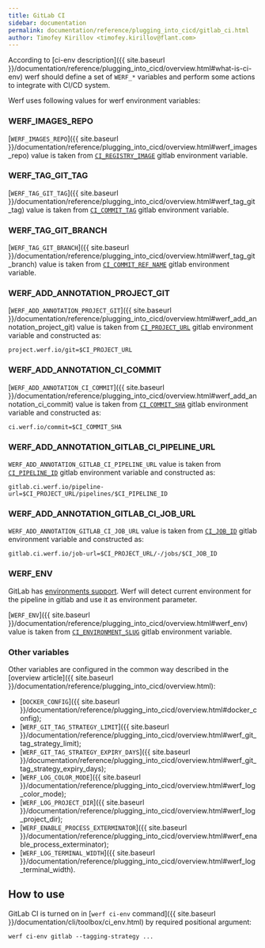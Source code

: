 ```yaml
---
title: GitLab CI
sidebar: documentation
permalink: documentation/reference/plugging_into_cicd/gitlab_ci.html
author: Timofey Kirillov <timofey.kirillov@flant.com>
---
```


According to [ci-env description]({{ site.baseurl }}/documentation/reference/plugging_into_cicd/overview.html#what-is-ci-env) werf should define a set of `WERF_*` variables and perform some actions to integrate with CI/CD system.

Werf uses following values for werf environment variables:

### WERF_IMAGES_REPO

[`WERF_IMAGES_REPO`]({{ site.baseurl }}/documentation/reference/plugging_into_cicd/overview.html#werf_images_repo) value is taken from [`CI_REGISTRY_IMAGE`](https://docs.gitlab.com/ee/ci/variables/) gitlab environment variable.

### WERF_TAG_GIT_TAG

[`WERF_TAG_GIT_TAG`]({{ site.baseurl }}/documentation/reference/plugging_into_cicd/overview.html#werf_tag_git_tag) value is taken from [`CI_COMMIT_TAG`](https://docs.gitlab.com/ee/ci/variables/) gitlab environment variable.

### WERF_TAG_GIT_BRANCH

[`WERF_TAG_GIT_BRANCH`]({{ site.baseurl }}/documentation/reference/plugging_into_cicd/overview.html#werf_tag_git_branch) value is taken from [`CI_COMMIT_REF_NAME`](https://docs.gitlab.com/ee/ci/variables/) gitlab environment variable.

### WERF_ADD_ANNOTATION_PROJECT_GIT

[`WERF_ADD_ANNOTATION_PROJECT_GIT`]({{ site.baseurl }}/documentation/reference/plugging_into_cicd/overview.html#werf_add_annotation_project_git) value is taken from [`CI_PROJECT_URL`](https://docs.gitlab.com/ee/ci/variables/) gitlab environment variable and constructed as:

```
project.werf.io/git=$CI_PROJECT_URL
```

### WERF_ADD_ANNOTATION_CI_COMMIT

[`WERF_ADD_ANNOTATION_CI_COMMIT`]({{ site.baseurl }}/documentation/reference/plugging_into_cicd/overview.html#werf_add_annotation_ci_commit) value is taken from [`CI_COMMIT_SHA`](https://docs.gitlab.com/ee/ci/variables/) gitlab environment variable and constructed as:

```
ci.werf.io/commit=$CI_COMMIT_SHA
```

### WERF_ADD_ANNOTATION_GITLAB_CI_PIPELINE_URL

`WERF_ADD_ANNOTATION_GITLAB_CI_PIPELINE_URL` value is taken from [`CI_PIPELINE_ID`](https://docs.gitlab.com/ee/ci/variables/) gitlab environment variable and constructed as:

```
gitlab.ci.werf.io/pipeline-url=$CI_PROJECT_URL/pipelines/$CI_PIPELINE_ID
```

### WERF_ADD_ANNOTATION_GITLAB_CI_JOB_URL

`WERF_ADD_ANNOTATION_GITLAB_CI_JOB_URL` value is taken from [`CI_JOB_ID`](https://docs.gitlab.com/ee/ci/variables/) gitlab environment variable and constructed as:

```
gitlab.ci.werf.io/job-url=$CI_PROJECT_URL/-/jobs/$CI_JOB_ID
```

### WERF_ENV

GitLab has [environments support](https://docs.gitlab.com/ce/ci/environments.html). Werf will detect current environment for the pipeline in gitlab and use it as environment parameter.

[`WERF_ENV`]({{ site.baseurl }}/documentation/reference/plugging_into_cicd/overview.html#werf_env) value is taken from [`CI_ENVIRONMENT_SLUG`](https://docs.gitlab.com/ee/ci/variables/) gitlab environment variable.

### Other variables

Other variables are configured in the common way described in the [overview article]({{ site.baseurl }}/documentation/reference/plugging_into_cicd/overview.html):
 * [`DOCKER_CONFIG`]({{ site.baseurl }}/documentation/reference/plugging_into_cicd/overview.html#docker_config);
 * [`WERF_GIT_TAG_STRATEGY_LIMIT`]({{ site.baseurl }}/documentation/reference/plugging_into_cicd/overview.html#werf_git_tag_strategy_limit);
 * [`WERF_GIT_TAG_STRATEGY_EXPIRY_DAYS`]({{ site.baseurl }}/documentation/reference/plugging_into_cicd/overview.html#werf_git_tag_strategy_expiry_days);
 * [`WERF_LOG_COLOR_MODE`]({{ site.baseurl }}/documentation/reference/plugging_into_cicd/overview.html#werf_log_color_mode);
 * [`WERF_LOG_PROJECT_DIR`]({{ site.baseurl }}/documentation/reference/plugging_into_cicd/overview.html#werf_log_project_dir);
 * [`WERF_ENABLE_PROCESS_EXTERMINATOR`]({{ site.baseurl }}/documentation/reference/plugging_into_cicd/overview.html#werf_enable_process_exterminator);
 * [`WERF_LOG_TERMINAL_WIDTH`]({{ site.baseurl }}/documentation/reference/plugging_into_cicd/overview.html#werf_log_terminal_width).

## How to use

GitLab CI is turned on in [`werf ci-env` command]({{ site.baseurl }}/documentation/cli/toolbox/ci_env.html) by required positional argument:

```
werf ci-env gitlab --tagging-strategy ...
```
